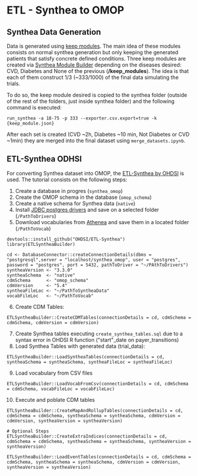 # ETL - Synthea to OMOP

## Synthea Data Generation
Data is generated using [keep modules](https://mitre.github.io/fhir-for-research/modules/synthea-customizing). The main idea of these modules consists on normal synthea generation but only keeping the generated patients that satisfy concrete defined conditions. Three keep modules are created via [Synthea Module Builder](https://synthetichealth.github.io/module-builder/) depending on the diseases desired: CVD, Diabetes and None of the previous (**/keep_modules**). The idea is that each of them construct 1/3 (~333/1000) of the final data simulating the trials.

To do so, the keep module desired is copied to the synthea folder (outside of the rest of the folders, just inside synthea folder) and the following command is executed:

`run_synthea -a 18-75 -p 333 --exporter.csv.export=true -k {keep_module.json}`

After each set is created (CVD ~2h, Diabetes ~10 min, Not Diabetes or CVD ~1min) they are merged into the final dataset using `merge_datasets.ipynb`.

## ETL-Synthea ODHSI

For converting Synthea dataset into OMOP, the [ETL-Synthea by OHDSI](https://github.com/OHDSI/ETL-Synthea/tree/main) is used. The tutorial consists on the following steps:
1. Create a database in progres (`synthea_omop`)
2. Create the OMOP schema in the database (`omop_schema`)
3. Create a native schema for Synthea data (`native`)
4. Install [JDBC postgres drivers](https://jdbc.postgresql.org/download/) and save on a selected folder (`/PathToDrivers`)
5. Download vocabularies from [Athenea](https://athena.ohdsi.org/vocabulary/download-history) and save them in a located folder (`/PathToVocab`)
```
devtools::install_github("OHDSI/ETL-Synthea")
library(ETLSyntheaBuilder)

cd <- DatabaseConnector::createConnectionDetails(dbms = "postgresql",server = "localhost/synthea_omop", user = "postgres", password = "postgres", port = 5432, pathToDriver = "~/PAthToDrivers")
syntheaVersion <- "3.3.0"
syntheaSchema  <- "native"
cdmSchema      <- "omop_schema"
cdmVersion     <- "5.4"
syntheaFileLoc <- "~/PathToSyntheaData"
vocabFileLoc   <- "~/PathToVocab"
```
6. Create CDM Tables:
```
ETLSyntheaBuilder::CreateCDMTables(connectionDetails = cd, cdmSchema = cdmSchema, cdmVersion = cdmVersion)
```
7. Create Synthea tables executing `create_synthea_tables.sql` due to a syntax error in OHDSI R function ("start"_date on payer_transitions)
8. Load Synthea Tables with generated data (trial_data):
```
ETLSyntheaBuilder::LoadSyntheaTables(connectionDetails = cd, syntheaSchema = syntheaSchema, syntheaFileLoc = syntheaFileLoc)
```
9. Load vocabulary from CSV files
```
ETLSyntheaBuilder::LoadVocabFromCsv(connectionDetails = cd, cdmSchema = cdmSchema, vocabFileLoc = vocabFileLoc)
```
10. Execute and poblate CDM tables
```
ETLSyntheaBuilder::CreateMapAndRollupTables(connectionDetails = cd, cdmSchema = cdmSchema, syntheaSchema = syntheaSchema, cdmVersion = cdmVersion, syntheaVersion = syntheaVersion)

# Optional Steps
ETLSyntheaBuilder::CreateExtraIndices(connectionDetails = cd, cdmSchema = cdmSchema, syntheaSchema = syntheaSchema, syntheaVersion = syntheaVersion)

ETLSyntheaBuilder::LoadEventTables(connectionDetails = cd, cdmSchema = cdmSchema, syntheaSchema = syntheaSchema, cdmVersion = cdmVersion, syntheaVersion = syntheaVersion)
```